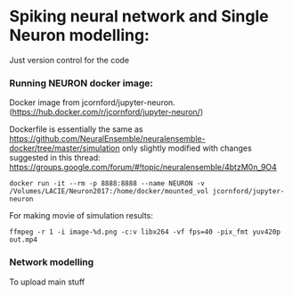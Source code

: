 
# Spiking neural network and Single Neuron modelling:
Just version control for the code

### Running NEURON docker image:

Docker image from jcornford/jupyter-neuron. (https://hub.docker.com/r/jcornford/jupyter-neuron/)
 
Dockerfile is essentially the same as
https://github.com/NeuralEnsemble/neuralensemble-docker/tree/master/simulation
only slightly modified with changes suggested in this thread:
https://groups.google.com/forum/#!topic/neuralensemble/4btzM0n_9O4

```
docker run -it --rm -p 8888:8888 --name NEURON -v /Volumes/LACIE/Neuron2017:/home/docker/mounted_vol jcornford/jupyter-neuron
```

For making movie of simulation results:

```
ffmpeg -r 1 -i image-%d.png -c:v libx264 -vf fps=40 -pix_fmt yuv420p out.mp4
```

### Network modelling
To upload main stuff



